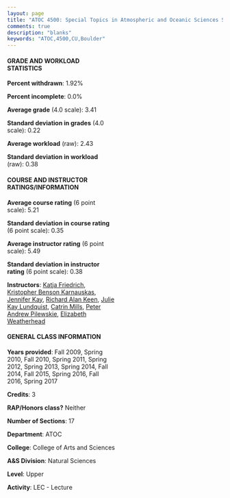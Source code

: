 ```yaml
---
layout: page
title: "ATOC 4500: Special Topics in Atmospheric and Oceanic Sciences Statistics"
comments: true
description: "blanks"
keywords: "ATOC,4500,CU,Boulder"
---
```

<head>
<script src="https://ajax.googleapis.com/ajax/libs/jquery/2.1.3/jquery.min.js"></script>
<script src="https://dl.dropboxusercontent.com/s/pc42nxpaw1ea4o9/highcharts.js?dl=0"></script>
<!-- <script src="../assets/js/highcharts.js"></script> -->
<style type="text/css">@font-face {
	font-family: "Bebas Neue";
	src: url(https://www.filehosting.org/file/details/544349/BebasNeue Regular.otf) format("opentype");
	}
	h1.Bebas { 
		font-family: "Bebas Neue", Verdana, Tahoma;
	}
</style>
</head>
<body>
	<div id="container" style="float: right; width: 45%; height: 88%; margin-left: 2.5%; margin-right: 2.5%;"></div>
	<script language="JavaScript">
		$(document).ready(function() {
		var chart = {type: 'column'};
		var title = {text: 'Grade Distribution'};
		var xAxis = {categories: ['A','B','C','D','F'],crosshair: true};
		var yAxis = {min: 0,title: {text: 'Percentage'}};
		var tooltip = {headerFormat: '<center><b><span style="font-size:20px">{point.key}</span></b></center>',
		               pointFormat: '<td style="padding:0"><b>{point.y:.1f}%</b></td>',
		               footerFormat: '</table>',shared: true,useHTML: true};
		var plotOptions = {column: {pointPadding: 0.0,borderWidth: 0}};  
		var credits = {enabled: false};var series= [{name: 'Percent',data: [55.12,36.38,7.59,0.26,0.65,]}];
		var json = {};
		json.chart = chart;
		json.title = title;
		json.tooltip = tooltip;
		json.xAxis = xAxis;
		json.yAxis = yAxis;  
		json.series = series;
		json.plotOptions = plotOptions;  
		json.credits = credits;
		$('#container').highcharts(json);
	});
	</script>
</body>
			   
#### GRADE AND WORKLOAD STATISTICS

**Percent withdrawn**: 1.92%

**Percent incomplete**: 0.0%

**Average grade** (4.0 scale): 3.41

**Standard deviation in grades** (4.0 scale): 0.22

**Average workload** (raw): 2.43

**Standard deviation in workload** (raw): 0.38

#### COURSE AND INSTRUCTOR RATINGS/INFORMATION

**Average course rating** (6 point scale): 5.21

**Standard deviation in course rating** (6 point scale): 0.35

**Average instructor rating** (6 point scale): 5.49

**Standard deviation in instructor rating** (6 point scale): 0.38

**Instructors**: <a href='../../instructors/Katja_Friedrich'>Katja Friedrich</a>, <a href='../../instructors/Kristopher_Benson_Karnauskas'>Kristopher Benson Karnauskas</a>, <a href='../../instructors/Jennifer_Kay'>Jennifer Kay</a>, <a href='../../instructors/Richard_Alan_Keen'>Richard Alan Keen</a>, <a href='../../instructors/Julie_Kay_Lundquist'>Julie Kay Lundquist</a>, <a href='../../instructors/Catrin_Mills'>Catrin Mills</a>, <a href='../../instructors/Peter_Andrew_Pilewskie'>Peter Andrew Pilewskie</a>, <a href='../../instructors/Elizabeth_Weatherhead'>Elizabeth Weatherhead</a>

#### GENERAL CLASS INFORMATION

**Years provided**: Fall 2009, Spring 2010, Fall 2010, Spring 2011, Spring 2012, Spring 2013, Spring 2014, Fall 2014, Fall 2015, Spring 2016, Fall 2016, Spring 2017

**Credits**: 3

**RAP/Honors class?** Neither

**Number of Sections**: 17

**Department**: ATOC

**College**: College of Arts and Sciences

**A&S Division**: Natural Sciences

**Level**: Upper

**Activity**: LEC - Lecture

